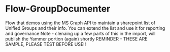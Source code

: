 # Flow-GroupDocumenter
Flow that demos using the MS Graph API to maintain a sharepoint list of Unified Groups and their info.  You can extend the list and use it for reporting and governance
Note - clenaing up a few parts of this in the import, will publish the Yammer portion (again) shortly
REMINDER - THESE ARE SAMPLE, PLEASE TEST BEFORE USE!!
